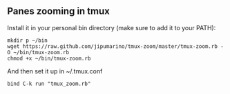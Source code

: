 Panes zooming in tmux
----------------

Install it in your personal bin directory (make sure to add it to your PATH):

    mkdir p ~/bin
    wget https://raw.github.com/jipumarino/tmux-zoom/master/tmux-zoom.rb -O ~/bin/tmux-zoom.rb
    chmod +x ~/bin/tmux-zoom.rb

And then set it up in ~/.tmux.conf

    bind C-k run "tmux_zoom.rb"

